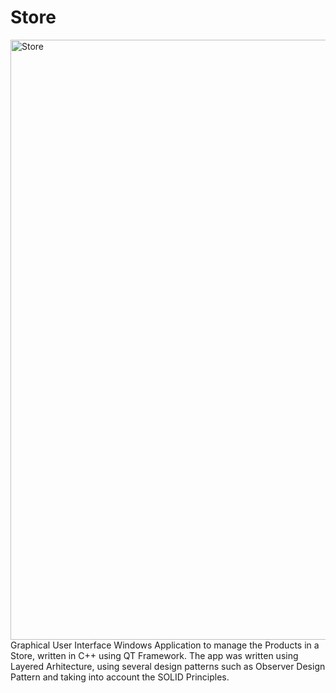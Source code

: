 # Store
<img width="960" alt="Store" src="https://github.com/Mihai11235/StoreGUI/assets/129986604/9f6dda7a-a871-451f-8af4-dedf560a2618">
Graphical User Interface Windows Application to manage the Products in a Store, written in C++ using QT Framework.
The app was written using Layered Arhitecture, using several design patterns such as Observer Design Pattern and taking into account the SOLID Principles.

